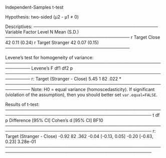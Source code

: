 
Independent-Samples t-test

Hypothesis: two-sided (μ2 - μ1 ≠ 0)

Descriptives:
────────────────────────────────────────
 Variable Factor    Level  N Mean (S.D.)
────────────────────────────────────────
        r Target Close    42 0.11 (0.24)
        r Target Stranger 42 0.07 (0.15)
────────────────────────────────────────

Levene’s test for homogeneity of variance:
──────────────────────────────────────────────────────────
                              Levene’s F df1 df2     p    
──────────────────────────────────────────────────────────
r: Target (Stranger - Close)        5.45   1  82  .022 *  
──────────────────────────────────────────────────────────
Note: H0 = equal variance (homoscedasticity).
If significant (violation of the assumption),
then you should better set `var.equal=FALSE`.

Results of t-test:
─────────────────────────────────────────────────────────────────────────────────────────────────
                                  t df     p     Difference [95% CI]  Cohen’s d [95% CI]     BF10
─────────────────────────────────────────────────────────────────────────────────────────────────
r: Target (Stranger - Close)  -0.92 82  .362     -0.04 [-0.13, 0.05] -0.20 [-0.63, 0.23] 3.28e-01
─────────────────────────────────────────────────────────────────────────────────────────────────

